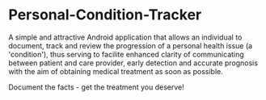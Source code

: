 # Personal-Condition-Tracker
A simple and attractive Android application that allows an individual to document, track and review the progression of a personal health issue (a 'condition'), thus serving to facilite enhanced clarity of communicating between patient and care provider, early detection and accurate prognosis with the aim of obtaining medical treatment as soon as possible.  

Document the facts - get the treatment you deserve!
